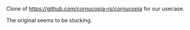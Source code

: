 Clone of https://github.com/cornucopia-rs/cornucopia for our usecase.

The original seems to be stucking.

